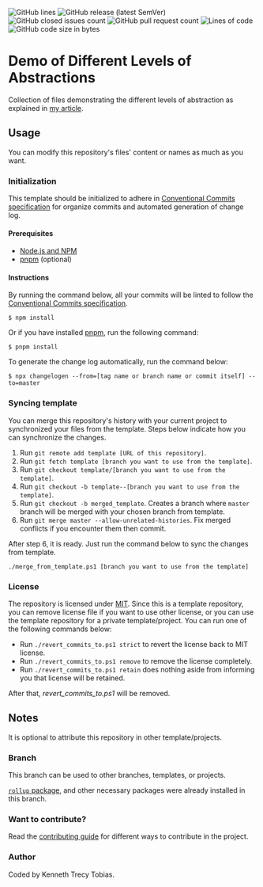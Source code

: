 ![GitHub lines](https://img.shields.io/github/license/KennethTrecy/demo_of_different_levels_of_abstraction?style=for-the-badge)
![GitHub release (latest SemVer)](https://img.shields.io/github/v/release/KennethTrecy/demo_of_different_levels_of_abstraction?style=for-the-badge&display_name=tag&sort=semver)
![GitHub closed issues count](https://img.shields.io/github/issues-closed/KennethTrecy/demo_of_different_levels_of_abstraction?style=for-the-badge)
![GitHub pull request count](https://img.shields.io/github/issues-pr-closed/KennethTrecy/demo_of_different_levels_of_abstraction?style=for-the-badge)
![Lines of code](https://img.shields.io/tokei/lines/github/KennethTrecy/demo_of_different_levels_of_abstraction?style=for-the-badge)
![GitHub code size in bytes](https://img.shields.io/github/repo-size/KennethTrecy/demo_of_different_levels_of_abstraction?style=for-the-badge)

# Demo of Different Levels of Abstractions
Collection of files demonstrating the different levels of abstraction as explained in [my article].

<!--
The `origin` section may be used to indicate where the project (that is using this template) came
from or based from.

## Origin
Some parts of the repository was based from [`mocha-svelte-typescript-sass`] branch of [Web Template].

The template is specialize for front-end development.

-->

## Usage
You can modify this repository's files' content or names as much as you want.

### Initialization
This template should be initialized to adhere in [Conventional Commits specification] for organize
commits and automated generation of change log.

#### Prerequisites
- [Node.js and NPM]
- [pnpm] (optional)

#### Instructions
By running the command below, all your commits will be linted to follow the [Conventional Commits
specification].
```
$ npm install
```

Or if you have installed [pnpm], run the following command:
```
$ pnpm install
```

To generate the change log automatically, run the command below:
```
$ npx changelogen --from=[tag name or branch name or commit itself] --to=master
```

### Syncing template
You can merge this repository's history with your current project to synchronized your files from the
template. Steps below indicate how you can synchronize the changes.
1. Run `git remote add template [URL of this repository]`.
2. Run `git fetch template [branch you want to use from the template]`.
3. Run `git checkout template/[branch you want to use from the template]`.
4. Run `git checkout -b template--[branch you want to use from the template]`.
5. Run `git checkout -b merged_template`. Creates a branch where `master` branch will be merged with
   your chosen branch from template.
6. Run `git merge master --allow-unrelated-histories`. Fix merged conflicts if you encounter them
   then commit.

After step 6, it is ready. Just run the command below to sync the changes from template.
```
./merge_from_template.ps1 [branch you want to use from the template]
```

### License
The repository is licensed under [MIT]. Since this is a template repository, you can remove
license file if you want to use other license, or you can use the template repository for a private
template/project. You can run one of the following commands below:
- Run `./revert_commits_to.ps1 strict` to revert the license back to MIT license.
- Run `./revert_commits_to.ps1 remove` to remove the license completely.
- Run `./revert_commits_to.ps1 retain` does nothing aside from informing you that license will be
  retained.

After that, *revert_commits_to.ps1* will be removed.

## Notes
It is optional to attribute this repository in other template/projects.

### Branch
This branch can be used to other branches, templates, or projects.

[`rollup` package], and other necessary packages were already installed in this branch.

### Want to contribute?
Read the [contributing guide] for different ways to contribute in the project.

### Author
Coded by Kenneth Trecy Tobias.

<!--

[`mocha-svelte-typescript-sass`]:
https://github.com/KennethTrecy/web_template/tree/mocha-svelte-typescript-sass
[Web Template]: https://github.com/KennethTrecy/web_template/

-->

[notes]: #notes
[`vue` branch]: https://github.com/KennethTrecy/web_template/tree/vue
[`vue` package]: https://www.npmjs.com/package/vue
[`rollup` package]: https://www.npmjs.com/package/rollup
[MIT]: https://github.com/KennethTrecy/web_template/blob/master/LICENSE
[Node.js and NPM]: https://nodejs.org/en/
[pnpm]: https://pnpm.io/installation
[Conventional Commits specification]: https://www.conventionalcommits.org/en/v1.0.0/
[contributing guide]: ./CONTRIBUTING.md
[my article]: https://kennethtrecy.pages.dev/articles/different_levels_of_abstraction_in_software
